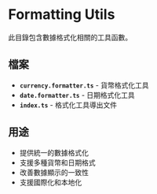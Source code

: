 # Formatting Utils

此目錄包含數據格式化相關的工具函數。

## 檔案

- **`currency.formatter.ts`** - 貨幣格式化工具
- **`date.formatter.ts`** - 日期格式化工具
- **`index.ts`** - 格式化工具導出文件

## 用途

- 提供統一的數據格式化
- 支援多種貨幣和日期格式
- 改善數據顯示的一致性
- 支援國際化和本地化


